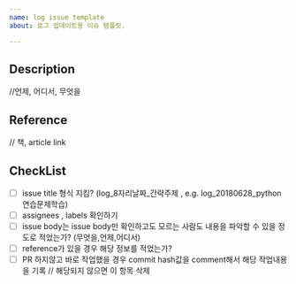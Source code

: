 ```yaml
---
name: log issue template
about: 로그 업데이트용 이슈 템플릿.

---
```

## Description
//언제, 어디서, 무엇을

## Reference
// 책, article link

## CheckList
- [ ] issue title 형식 지킴? (log_8자리날짜_간략주제 , e.g. log_20180628_python연습문제학습)
- [ ] assignees , labels 확인하기 
- [ ] issue body는 issue body만 확인하고도 모르는 사람도 내용을 파악할 수 있을 정도로 적었는가? (무엇을,언제,어디서)
- [ ] reference가 있을 경우 해당 정보를 적었는가?
- [ ] PR 하지않고 바로 작업했을 경우 commit hash값을 comment해서 해당 작업내용을 기록 // 해당되지 않으면 이 항목 삭제
